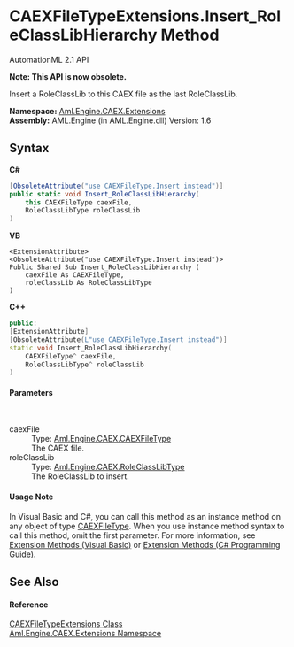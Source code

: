 # CAEXFileTypeExtensions.Insert_RoleClassLibHierarchy Method 
AutomationML 2.1 API 

**Note: This API is now obsolete.**

Insert a RoleClassLib to this CAEX file as the last RoleClassLib.

**Namespace:**&nbsp;<a href="N_Aml_Engine_CAEX_Extensions">Aml.Engine.CAEX.Extensions</a><br />**Assembly:**&nbsp;AML.Engine (in AML.Engine.dll) Version: 1.6

## Syntax

**C#**<br />
``` C#
[ObsoleteAttribute("use CAEXFileType.Insert instead")]
public static void Insert_RoleClassLibHierarchy(
	this CAEXFileType caexFile,
	RoleClassLibType roleClassLib
)
```

**VB**<br />
``` VB
<ExtensionAttribute>
<ObsoleteAttribute("use CAEXFileType.Insert instead")>
Public Shared Sub Insert_RoleClassLibHierarchy ( 
	caexFile As CAEXFileType,
	roleClassLib As RoleClassLibType
)
```

**C++**<br />
``` C++
public:
[ExtensionAttribute]
[ObsoleteAttribute(L"use CAEXFileType.Insert instead")]
static void Insert_RoleClassLibHierarchy(
	CAEXFileType^ caexFile, 
	RoleClassLibType^ roleClassLib
)
```


#### Parameters
&nbsp;<dl><dt>caexFile</dt><dd>Type: <a href="T_Aml_Engine_CAEX_CAEXFileType">Aml.Engine.CAEX.CAEXFileType</a><br />The CAEX file.</dd><dt>roleClassLib</dt><dd>Type: <a href="T_Aml_Engine_CAEX_RoleClassLibType">Aml.Engine.CAEX.RoleClassLibType</a><br />The RoleClassLib to insert.</dd></dl>

#### Usage Note
In Visual Basic and C#, you can call this method as an instance method on any object of type <a href="T_Aml_Engine_CAEX_CAEXFileType">CAEXFileType</a>. When you use instance method syntax to call this method, omit the first parameter. For more information, see <a href="https://docs.microsoft.com/dotnet/visual-basic/programming-guide/language-features/procedures/extension-methods" target="_blank" rel="noopener noreferrer">Extension Methods (Visual Basic)</a> or <a href="https://docs.microsoft.com/dotnet/csharp/programming-guide/classes-and-structs/extension-methods" target="_blank" rel="noopener noreferrer">Extension Methods (C# Programming Guide)</a>.

## See Also


#### Reference
<a href="T_Aml_Engine_CAEX_Extensions_CAEXFileTypeExtensions">CAEXFileTypeExtensions Class</a><br /><a href="N_Aml_Engine_CAEX_Extensions">Aml.Engine.CAEX.Extensions Namespace</a><br />